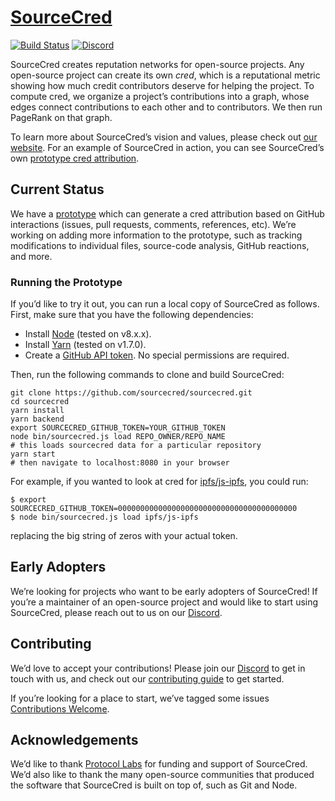 # [SourceCred](https://sourcecred.io)

[![Build Status](https://travis-ci.org/sourcecred/sourcecred.svg?branch=master)](https://travis-ci.org/sourcecred/sourcecred)
[![Discord](https://img.shields.io/discord/453243919774253079.svg)](https://discord.gg/tsBTgc9)

SourceCred creates reputation networks for open-source projects.
Any open-source project can create its own _cred_, which is a reputational metric showing how much credit contributors deserve for helping the project.
To compute cred, we organize a project’s contributions into a graph, whose edges connect contributions to each other and to contributors.
We then run PageRank on that graph.

To learn more about SourceCred’s vision and values, please check out [our website].
For an example of SourceCred in action, you can see SourceCred’s own [prototype cred attribution][prototype].

[our website]: https://sourcecred.io/
[prototype]: https://sourcecred.io/prototype/

## Current Status

We have a [prototype] which can generate a cred attribution based on GitHub interactions (issues, pull requests, comments, references, etc).
We’re working on adding more information to the prototype, such as tracking modifications to individual files, source-code analysis, GitHub reactions, and more.

### Running the Prototype

If you’d like to try it out, you can run a local copy of SourceCred as follows.
First, make sure that you have the following dependencies:

  - Install [Node] (tested on v8.x.x).
  - Install [Yarn] (tested on v1.7.0).
  - Create a [GitHub API token]. No special permissions are required.

[Node]: https://nodejs.org/en/
[Yarn]: https://yarnpkg.com/lang/en/
[GitHub API token]: https://github.com/settings/tokens

Then, run the following commands to clone and build SourceCred:

```
git clone https://github.com/sourcecred/sourcecred.git
cd sourcecred
yarn install
yarn backend
export SOURCECRED_GITHUB_TOKEN=YOUR_GITHUB_TOKEN
node bin/sourcecred.js load REPO_OWNER/REPO_NAME
# this loads sourcecred data for a particular repository
yarn start
# then navigate to localhost:8080 in your browser
```

For example, if you wanted to look at cred for [ipfs/js-ipfs], you could run:

```
$ export SOURCECRED_GITHUB_TOKEN=0000000000000000000000000000000000000000
$ node bin/sourcecred.js load ipfs/js-ipfs
```

replacing the big string of zeros with your actual token.

[ipfs/js-ipfs]: https://github.com/ipfs/js-ipfs

## Early Adopters

We’re looking for projects who want to be early adopters of SourceCred!
If you’re a maintainer of an open-source project and would like to start using SourceCred, please reach out to us on our [Discord].

## Contributing

We’d love to accept your contributions!
Please join our [Discord] to get in touch with us, and check out our [contributing guide] to get started.

If you’re looking for a place to start, we’ve tagged some issues [Contributions Welcome].

[Discord]: https://discord.gg/tsBTgc9
[contributing guide]: https://github.com/sourcecred/sourcecred/blob/master/CONTRIBUTING.md
[Contributions Welcome]: https://github.com/SourceCred/SourceCred/issues?q=is%3Aopen+is%3Aissue+label%3A%22contributions+welcome%22

## Acknowledgements

We’d like to thank [Protocol Labs] for funding and support of SourceCred.
We’d also like to thank the many open-source communities that produced the software that SourceCred is built on top of, such as Git and Node.

[Protocol Labs]: https://protocol.ai
